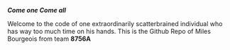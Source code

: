 <EM> <B> <I>Come one Come all</B> </I> </EM>
  
Welcome to the code of one extraordinarily scatterbrained individual who has way too much time on his hands. This is the Github Repo of Miles Bourgeois from team <b> 8756A </b>
